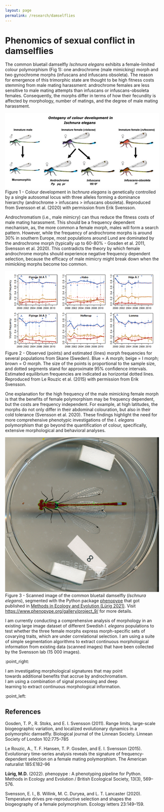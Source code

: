 ```yaml
---
layout: page
permalink: /research/damselflies
---
```


# Phenomics of sexual conflict in damselflies

The common bluetail damselfly *Ischnura elegans* exhibits a female-limited colour polymorphism (Fig 1): one androchrome (male mimicking) morph and two gynochrome morphs (​infuscans and ​infuscans obsoleta​). The reason for emergence of this trimorphic state are thought to be high fitness costs stemming from male mating harassment: androchrome females are less sensitive to male mating attempts than infuscans or infuscans-obsoleta females. Consequently, the morphs differ in terms of how  their fecundity is affected by morphology, number of matings, and the degree of male mating harassment.

<div class="res-center">
<div class="res-container">
<img class="res-img" src="/assets/images/figures/damselflies_1.png">
<div class="res-caption">
Figure 1 - Colour development in <i>Ischnura elegans </i> is genetically controlled by a single autosomal locus with three alleles forming a dominance hierarchy (androchrome > infuscans > infuscans obsoleta). Reproduced from Svensson et al. (2020) with permission from Erik Svensson.
</div>
</div>
</div>

Androchromatism (i.e., male mimicry) can thus reduce the fitness costs of male mating harassment. This should be a frequency dependent mechanism, as, the more common a female morph, males will form a search pattern. However, while the frequency of androchrome morphs is around 30% in southern Europe, most populations around Lund are dominated by the androchrome morph (typically up to 60-80% - Gosden et al. 2011, Svensson et al. 2020). This contradicts the theory by which female androchrome morphs should experience negative frequency dependent selection, because the efficacy of male mimicry might break down when the mimicking morphs become too common.

<div class="res-center">
<div class="res-container">
<img class="res-img" src="/assets/images/figures/damselflies_2.png">
<div class="res-caption">
Figure 2 - Observed (points) and estimated (lines) morph frequencies for several populations from Skane (Sweden). Blue = A morph; beige = I morph; brown = O morph. The size of the points is proportional to the sample size, and dotted segments stand for approximate 95% confidence intervals. Estimated equilibrium frequencies are indicated as horizontal dotted lines. Reproduced from Le Rouzic et al. (2015) with permission from Erik Svensson.
</div>
</div>
</div>


One explanation for the high frequency of the male mimicking female morph is that the benefits of female polymorphism may be frequency dependent, but the costs are frequency independent. For example, at high latitudes, the morphs do not only differ in their abdominal colouration, but also in their cold tolerance (Svensson et al. 2020). These findings highlight the need for more comprehensive phenotypic investigations of the ​*I. elegans* ​polymorphism that go beyond the quantification of colour, specifically, extensive morphological and behavioral analyses. 

<div class="res-center">
<div class="res-container">
<img class="res-img" src="/assets/images/figures/damselflies_3.png">
<div class="res-caption">
Figure 3 - Scanned image of the common bluetail damselfly (<i>Ischnura elegans</i>), segmented with the Python package <a id="link"  href="https://phenopype.org" target="_blank">phenopype</a> that got published in <a id="link"  href="https://besjournals.onlinelibrary.wiley.com/doi/10.1111/2041-210X.13771" target="_blank">Methods in Ecology and Evolution (Lürig 2021)</a>. Visit <a id="link" href="https://www.phenopype.org/gallery/project_9/" target="_blank">https://www.phenopype.org/gallery/project_9/</a> for more details.
</div>
</div>
</div>

I am currently conducting a comprehensive analysis of morphology in an existing large image dataset of different Swedish *​I. elegans* populations to test whether the three female morphs express morph-specific sets of covarying traits, which are under correlational selection. I am using a suite of simple segmentation algorithms to extract continuous morphological information from existing data (scanned images) that have been collected by the Svensson lab (15 000 images). 



<div class="pointer">
<p>:point_right:</p>
<p style="max-width:80%">
I am investigating morphological signatures that may point towards additional benefits that accrue by androchromatism. I am using a combination of signal processing and deep learning to extract continuous morphological information.  
</p>
<p>:point_left:</p>
</div>

## References 

Gosden, T. P., R. Stoks, and E. I. Svensson (2011). Range limits, large-scale biogeographic variation, and localized evolutionary dynamics in a polymorphic damselfly. Biological journal of the Linnean Society. Linnean Society of London 102:775–785

Le Rouzic, A., T. F. Hansen, T. P. Gosden, and E. I. Svensson (2015). Evolutionary time-series analysis reveals the signature of frequency-dependent selection on a female mating polymorphism. The American naturalist 185:E182–96

<b>Lürig, M.D.</b> (2022). phenopype : A phenotyping pipeline for Python. Methods in Ecology and Evolution / British Ecological Society, 13(3), 569–576.

Svensson, E. I., B. Willink, M. C. Duryea, and L. T. Lancaster (2020). Temperature drives pre-reproductive selection and shapes the biogeography of a female polymorphism. Ecology letters 23:149–159.